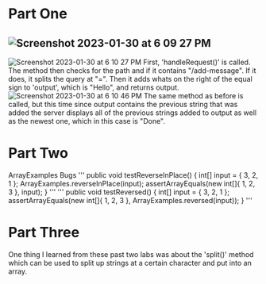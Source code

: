 # Part One
![Screenshot 2023-01-30 at 6 09 27 PM](https://user-images.githubusercontent.com/23327980/215642434-6d51328e-1dec-4e34-8462-75d69048eb67.jpg)
---
![Screenshot 2023-01-30 at 6 10 27 PM](https://user-images.githubusercontent.com/23327980/215642705-cc718199-a493-404c-beff-8954467bc2f6.jpg)
First, 'handleRequest()' is called. The method then checks for the path and if it contains "/add-message". If it does, it splits the query at "=". Then it adds whats on the right of the equal sign to 'output', which is "Hello", and returns output. 
![Screenshot 2023-01-30 at 6 10 46 PM](https://user-images.githubusercontent.com/23327980/215642724-728e180b-a02c-4313-a721-6a8d15862739.jpg)
The same method as before is called, but this time since output contains the previous string that was added the server displays all of the previous strings added to output as well as the newest one, which in this case is "Done".
# Part Two
ArrayExamples Bugs
'''
public void testReverseInPlace() {
    int[] input = { 3, 2, 1 };
    ArrayExamples.reverseInPlace(input);
    assertArrayEquals(new int[]{ 1, 2, 3 }, input);
}
'''
'''
public void testReversed() {
    int[] input = { 3, 2, 1 };
    assertArrayEquals(new int[]{ 1, 2, 3 }, ArrayExamples.reversed(input));
}
'''
# Part Three
One thing I learned from these past two labs was about the 'split()' method which can be used to split up strings at a certain character and put into an array.

